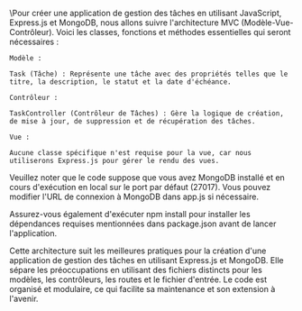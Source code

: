\Pour créer une application de gestion des tâches en utilisant JavaScript, Express.js et MongoDB, nous allons suivre l'architecture MVC (Modèle-Vue-Contrôleur). Voici les classes, fonctions et méthodes essentielles qui seront nécessaires :

    Modèle :

    Task (Tâche) : Représente une tâche avec des propriétés telles que le titre, la description, le statut et la date d'échéance.

    Contrôleur :

    TaskController (Contrôleur de Tâches) : Gère la logique de création, de mise à jour, de suppression et de récupération des tâches.

    Vue :

    Aucune classe spécifique n'est requise pour la vue, car nous utiliserons Express.js pour gérer le rendu des vues.

Veuillez noter que le code suppose que vous avez MongoDB installé et en cours d'exécution en local sur le port par défaut (27017). Vous pouvez modifier l'URL de connexion à MongoDB dans app.js si nécessaire.

Assurez-vous également d'exécuter npm install pour installer les dépendances requises mentionnées dans package.json avant de lancer l'application.

Cette architecture suit les meilleures pratiques pour la création d'une application de gestion des tâches en utilisant Express.js et MongoDB. Elle sépare les préoccupations en utilisant des fichiers distincts pour les modèles, les contrôleurs, les routes et le fichier d'entrée. Le code est organisé et modulaire, ce qui facilite sa maintenance et son extension à l'avenir.